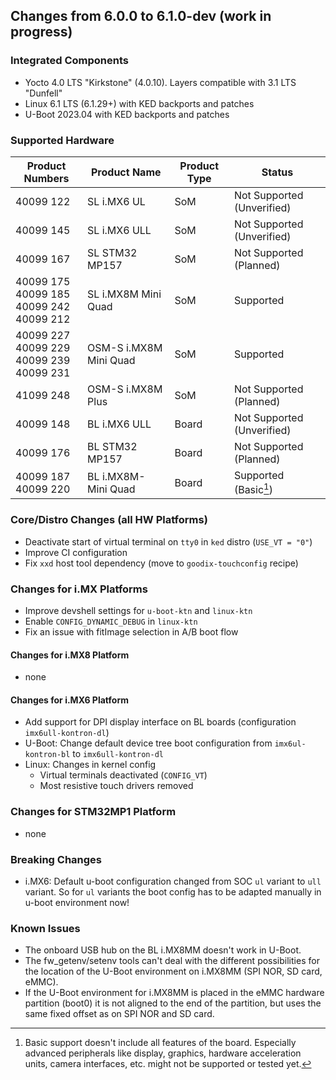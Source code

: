 ## Changes from 6.0.0 to 6.1.0-dev (work in progress)

### Integrated Components

* Yocto 4.0 LTS "Kirkstone" (4.0.10). Layers compatible with 3.1 LTS "Dunfell"
* Linux 6.1 LTS (6.1.29+) with KED backports and patches
* U-Boot 2023.04 with KED backports and patches

### Supported Hardware

| Product Numbers | Product Name | Product Type | Status |
| --------------- | ------------ | ------------ | ------ |
| 40099 122 | SL i.MX6 UL | SoM | Not Supported (Unverified) |
| 40099 145 | SL i.MX6 ULL | SoM | Not Supported (Unverified) |
| 40099 167 | SL STM32 MP157 | SoM | Not Supported (Planned) |
| 40099 175<br>40099 185<br>40099 242<br>40099 212 | SL i.MX8M Mini Quad | SoM | Supported |
| 40099 227<br>40099 229<br>40099 239<br>40099 231 | OSM-S i.MX8M Mini Quad | SoM | Supported |
| 41099 248 | OSM-S i.MX8M Plus | SoM | Not Supported (Planned) |
| 40099 148 | BL i.MX6 ULL | Board | Not Supported (Unverified) |
| 40099 176 | BL STM32 MP157 | Board | Not Supported (Planned) |
| 40099 187<br>40099 220 | BL i.MX8M-Mini Quad | Board | Supported (Basic[^1]) |

### Core/Distro Changes (all HW Platforms)

* Deactivate start of virtual terminal on `tty0` in `ked` distro (`USE_VT =
  "0"`)
* Improve CI configuration
* Fix `xxd` host tool dependency (move to `goodix-touchconfig` recipe)

### Changes for i.MX Platforms

* Improve devshell settings for `u-boot-ktn` and `linux-ktn`
* Enable `CONFIG_DYNAMIC_DEBUG` in `linux-ktn`
* Fix an issue with fitImage selection in A/B boot flow

#### Changes for i.MX8 Platform

* none

#### Changes for i.MX6 Platform

* Add support for DPI display interface on BL boards (configuration
  `imx6ull-kontron-dl`)
* U-Boot: Change default device tree boot configuration from `imx6ul-kontron-bl`
  to `imx6ull-kontron-dl`
* Linux: Changes in kernel config
  * Virtual terminals deactivated (`CONFIG_VT`)
  * Most resistive touch drivers removed

### Changes for STM32MP1 Platform

* none

### Breaking Changes

* i.MX6: Default u-boot configuration changed from SOC `ul` variant to `ull`
  variant. So for `ul` variants the boot config has to be adapted manually in
  u-boot environment now!

### Known Issues

* The onboard USB hub on the BL i.MX8MM doesn't work in U-Boot.
* The fw_getenv/setenv tools can't deal with the different possibilities for
  the location of the U-Boot environment on i.MX8MM (SPI NOR, SD card, eMMC).
* If the U-Boot environment for i.MX8MM is placed in the eMMC hardware partition
  (boot0) it is not aligned to the end of the partition, but uses the same
  fixed offset as on SPI NOR and SD card.

[^1]: Basic support doesn't include all features of the board. Especially
      advanced peripherals like display, graphics, hardware acceleration units,
      camera interfaces, etc. might not be supported or tested yet.
